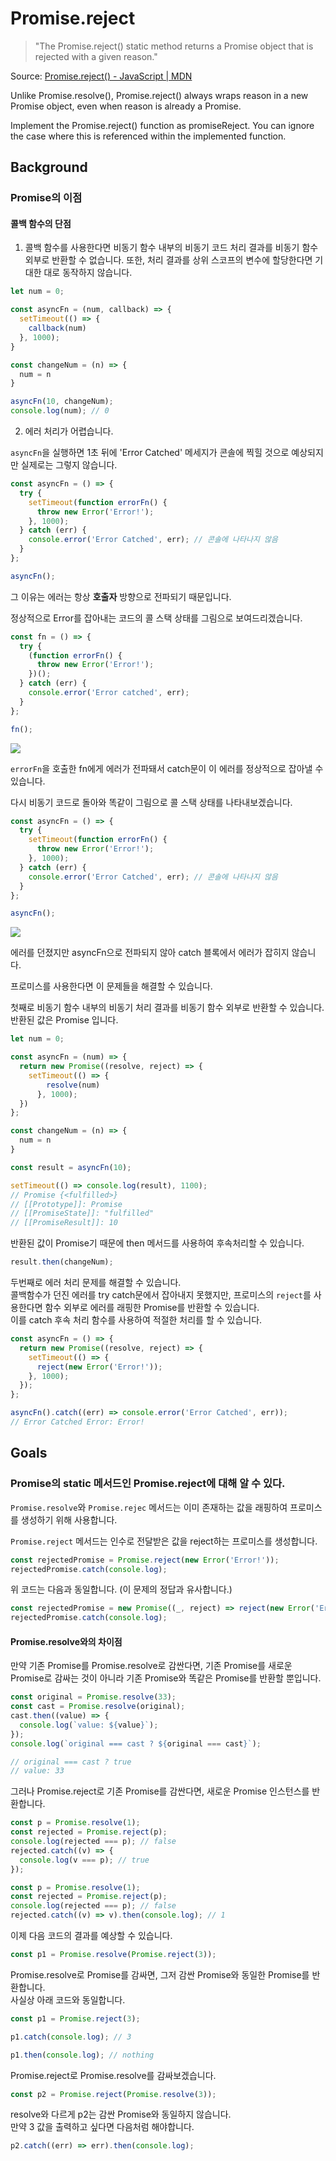# Promise.reject

> "The Promise.reject() static method returns a Promise object that is rejected with a given reason."

Source: [Promise.reject() - JavaScript | MDN](https://developer.mozilla.org/en-US/docs/Web/JavaScript/Reference/Global_Objects/Promise/reject)

Unlike Promise.resolve(), Promise.reject() always wraps reason in a new Promise object, even when reason is already a Promise.

Implement the Promise.reject() function as promiseReject. You can ignore the case where this is referenced within the implemented function.

## Background

### Promise의 이점

#### 콜백 함수의 단점

1. 콜백 함수를 사용한다면 비동기 함수 내부의 비동기 코드 처리 결과를 비동기 함수 외부로 반환할 수 없습니다.
또한, 처리 결과를 상위 스코프의 변수에 할당한다면 기대한 대로 동작하지 않습니다.

```js
let num = 0;

const asyncFn = (num, callback) => {
  setTimeout(() => {
    callback(num)
  }, 1000);
}

const changeNum = (n) => {
  num = n
}

asyncFn(10, changeNum);
console.log(num); // 0
```


2. 에러 처리가 어렵습니다.

`asyncFn`을 실행하면 1초 뒤에 'Error Catched' 메세지가 콘솔에 찍힐 것으로 예상되지만 실제로는 그렇지 않습니다.

```javascript
const asyncFn = () => {
  try {
    setTimeout(function errorFn() {
      throw new Error('Error!');
    }, 1000);
  } catch (err) {
    console.error('Error Catched', err); // 콘솔에 나타나지 않음
  }
};

asyncFn();
```

그 이유는 에러는 항상 **호출자** 방향으로 전파되기 때문입니다. 

정상적으로 Error를 잡아내는 코드의 콜 스택 상태를 그림으로 보여드리겠습니다.

```javascript
const fn = () => {
  try {
    (function errorFn() {
      throw new Error('Error!');
    })();
  } catch (err) {
    console.error('Error catched', err);
  }
};

fn();
```

![](/Promise.reject/error_call_stack.png)

`errorFn`을 호출한 fn에게 에러가 전파돼서 catch문이 이 에러를 정상적으로 잡아낼 수 있습니다.

다시 비동기 코드로 돌아와 똑같이 그림으로 콜 스택 상태를 나타내보겠습니다.
```javascript
const asyncFn = () => {
  try {
    setTimeout(function errorFn() {
      throw new Error('Error!');
    }, 1000);
  } catch (err) {
    console.error('Error Catched', err); // 콘솔에 나타나지 않음
  }
};

asyncFn();
```

![](/Promise.reject/error_call_stack2.png)

에러를 던졌지만 asyncFn으로 전파되지 않아 catch 블록에서 에러가 잡히지 않습니다.  

프로미스를 사용한다면 이 문제들을 해결할 수 있습니다.

첫째로 비동기 함수 내부의 비동기 처리 결과를 비동기 함수 외부로 반환할 수 있습니다. 반환된 값은 Promise 입니다.

```js
let num = 0;

const asyncFn = (num) => {
  return new Promise((resolve, reject) => {
    setTimeout(() => {
        resolve(num)
      }, 1000);
  })
};

const changeNum = (n) => {
  num = n
}

const result = asyncFn(10);

setTimeout(() => console.log(result), 1100);
// Promise {<fulfilled>}
// [[Prototype]]: Promise
// [[PromiseState]]: "fulfilled"
// [[PromiseResult]]: 10
```

반환된 값이 Promise기 때문에 then 메서드를 사용하여 후속처리할 수 있습니다.

```js
result.then(changeNum);
```

두번째로 에러 처리 문제를 해결할 수 있습니다.  
콜백함수가 던진 에러를 try catch문에서 잡아내지 못했지만, 프로미스의 `reject`를 사용한다면 함수 외부로 에러를 래핑한 Promise를 반환할 수 있습니다.  
이를 catch 후속 처리 함수를 사용하여 적절한 처리를 할 수 있습니다.

```js
const asyncFn = () => {
  return new Promise((resolve, reject) => {
    setTimeout(() => {
      reject(new Error('Error!'));
    }, 1000);
  });
};

asyncFn().catch((err) => console.error('Error Catched', err));
// Error Catched Error: Error!
```

## Goals

### Promise의 static 메서드인 Promise.reject에 대해 알 수 있다.

`Promise.resolve`와 `Promise.rejec` 메서드는 이미 존재하는 값을 래핑하여 프로미스를 생성하기 위해 사용합니다.  

`Promise.reject` 메서드는 인수로 전달받은 값을 reject하는 프로미스를 생성합니다. 

```js
const rejectedPromise = Promise.reject(new Error('Error!'));
rejectedPromise.catch(console.log);
```

위 코드는 다음과 동일합니다. (이 문제의 정답과 유사합니다.)

```js
const rejectedPromise = new Promise((_, reject) => reject(new Error('Error!'))); 
rejectedPromise.catch(console.log);
```



#### Promise.resolve와의 차이점

만약 기존 Promise를 Promise.resolve로 감싼다면, 기존 Promise를 새로운 Promise로 감싸는 것이 아니라 기존 Promise와 똑같은 Promise를 반환할 뿐입니다.

```js
const original = Promise.resolve(33);
const cast = Promise.resolve(original);
cast.then((value) => {
  console.log(`value: ${value}`);
});
console.log(`original === cast ? ${original === cast}`);

// original === cast ? true
// value: 33
```

그러나 Promise.reject로 기존 Promise를 감싼다면, 새로운 Promise 인스턴스를 반환합니다.

```js
const p = Promise.resolve(1);
const rejected = Promise.reject(p);
console.log(rejected === p); // false
rejected.catch((v) => {
  console.log(v === p); // true
});
```

```js
const p = Promise.resolve(1);
const rejected = Promise.reject(p);
console.log(rejected === p); // false
rejected.catch((v) => v).then(console.log); // 1
```

이제 다음 코드의 결과를 예상할 수 있습니다.

```js
const p1 = Promise.resolve(Promise.reject(3));
```

Promise.resolve로 Promise를 감싸면, 그저 감싼 Promise와 동일한 Promise를 반환합니다.  
사실상 아래 코드와 동일합니다.

```js
const p1 = Promise.reject(3);

p1.catch(console.log); // 3

p1.then(console.log); // nothing
```

Promise.reject로 Promise.resolve를 감싸보겠습니다.

```js
const p2 = Promise.reject(Promise.resolve(3));
```

resolve와 다르게 p2는 감싼 Promise와 동일하지 않습니다.  
만약 3 값을 출력하고 싶다면 다음처럼 해야합니다.

```js
p2.catch((err) => err).then(console.log);
```